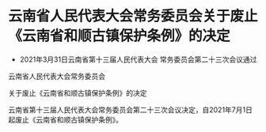 # 云南省人民代表大会常务委员会关于废止《云南省和顺古镇保护条例》的决定

- 2021年3月31日云南省第十三届人民代表大会
  常务委员会第二十三次会议通过

<!-- INFO END -->

云南省人民代表大会常务委员会

关于废止《云南省和顺古镇保护条例》的决定

云南省第十三届人民代表大会常务委员会第二十三次会议决定，自2021年7月1日起废止《云南省和顺古镇保护条例》。
